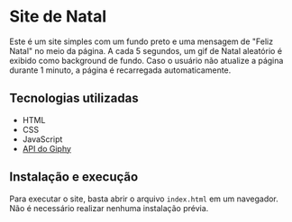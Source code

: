# Site de Natal

Este é um site simples com um fundo preto e uma mensagem de "Feliz Natal" no meio da página. A cada 5 segundos, um gif de Natal aleatório é exibido como background de fundo. Caso o usuário não atualize a página durante 1 minuto, a página é recarregada automaticamente.

## Tecnologias utilizadas

- HTML
- CSS
- JavaScript
- [API do Giphy](https://developers.giphy.com/)

## Instalação e execução

Para executar o site, basta abrir o arquivo `index.html` em um navegador. Não é necessário realizar nenhuma instalação prévia.
